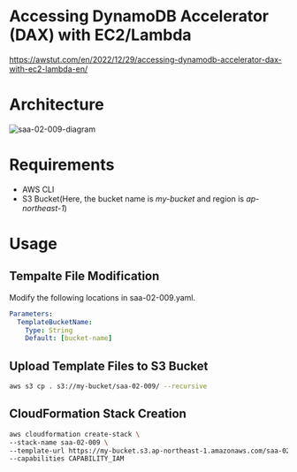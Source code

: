# Accessing DynamoDB Accelerator (DAX) with EC2/Lambda

https://awstut.com/en/2022/12/29/accessing-dynamodb-accelerator-dax-with-ec2-lambda-en/

# Architecture

![saa-02-009-diagram](https://user-images.githubusercontent.com/84276199/209882835-43769894-43fa-4a60-abee-7ac8f3bfb59e.png)

# Requirements

* AWS CLI
* S3 Bucket(Here, the bucket name is *my-bucket* and region is *ap-northeast-1*)

# Usage

## Tempalte File Modification

Modify the following locations in saa-02-009.yaml.

```yaml
Parameters:
  TemplateBucketName:
    Type: String
    Default: [bucket-name]
```

## Upload  Template Files to S3 Bucket

```bash
aws s3 cp . s3://my-bucket/saa-02-009/ --recursive
```

## CloudFormation Stack Creation

```bash
aws cloudformation create-stack \
--stack-name saa-02-009 \
--template-url https://my-bucket.s3.ap-northeast-1.amazonaws.com/saa-02-009/saa-02-009.yaml \
--capabilities CAPABILITY_IAM
```
